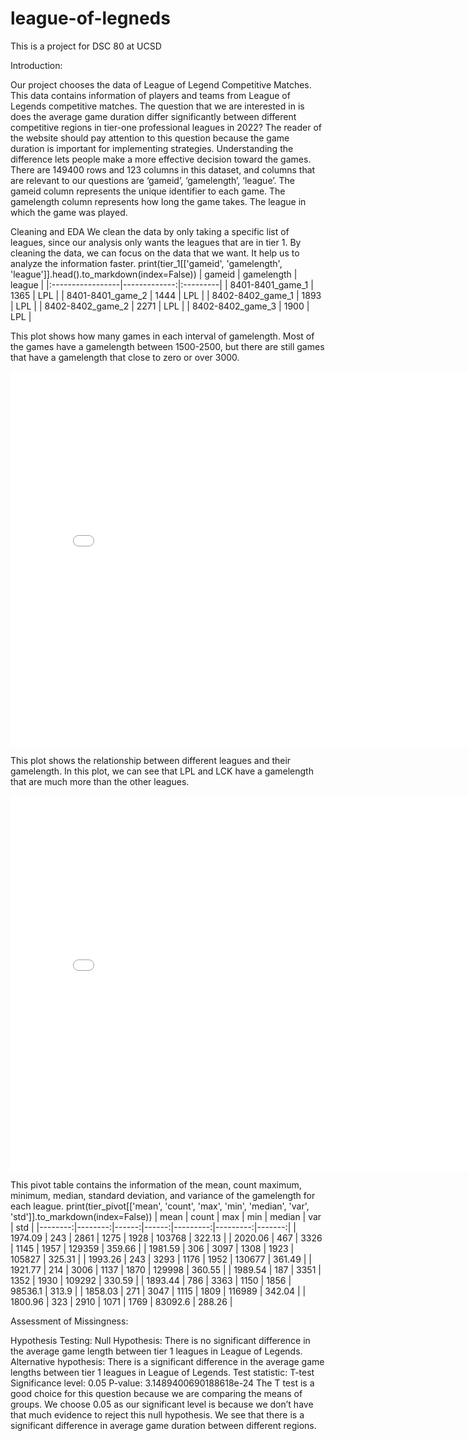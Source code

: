 # league-of-legneds
This is a project for DSC 80 at UCSD

Introduction:

Our project chooses the data of League of Legend Competitive Matches. This data contains information of players and teams from League of Legends competitive matches. The question that we are interested in is does the average game duration differ significantly between different competitive regions in tier-one professional leagues in 2022? The reader of the website should pay attention to this question because the game duration is important for implementing strategies. Understanding the difference lets people make a more effective decision toward the games. There are 149400 rows and 123 columns in this dataset, and columns that are relevant to our questions are ‘gameid’, ‘gamelength’, ‘league’. The gameid column represents the unique identifier to each game. The gamelength column represents how long the game takes. The league in which the game was played. 

Cleaning and EDA
We clean the data by only taking a specific list of leagues, since our analysis only wants the  leagues that are in tier 1. By cleaning the data, we can focus on the data that we want. It help us to analyze the information faster. 
print(tier_1[['gameid', 'gamelength', 'league']].head().to_markdown(index=False))
| gameid           |   gamelength | league   |
|:-----------------|-------------:|:---------|
| 8401-8401_game_1 |         1365 | LPL      |
| 8401-8401_game_2 |         1444 | LPL      |
| 8402-8402_game_1 |         1893 | LPL      |
| 8402-8402_game_2 |         2271 | LPL      |
| 8402-8402_game_3 |         1900 | LPL      |


This plot shows how many games in each interval of gamelength. Most of the games have a gamelength between 1500-2500, but there are still games that have a gamelength that close to zero or over 3000.
<iframe src="assets/fig1.html" width=800 height=600 frameBorder=0></iframe>

This plot shows the relationship between different leagues and their gamelength. In this plot, we can see that LPL and LCK have a gamelength that are much more than the other leagues.
<iframe src="assets/fig1.html" width=800 height=600 frameBorder=0></iframe>

This pivot table contains the information of the mean, count maximum, minimum, median, standard deviation, and variance of the gamelength for each league.
print(tier_pivot[['mean', 'count', 'max', 'min', 'median', 'var', 'std']].to_markdown(index=False))
|    mean |   count |   max |   min |   median |      var |    std |
|--------:|--------:|------:|------:|---------:|---------:|-------:|
| 1974.09 |     243 |  2861 |  1275 |     1928 | 103768   | 322.13 |
| 2020.06 |     467 |  3326 |  1145 |     1957 | 129359   | 359.66 |
| 1981.59 |     306 |  3097 |  1308 |     1923 | 105827   | 325.31 |
| 1993.26 |     243 |  3293 |  1176 |     1952 | 130677   | 361.49 |
| 1921.77 |     214 |  3006 |  1137 |     1870 | 129998   | 360.55 |
| 1989.54 |     187 |  3351 |  1352 |     1930 | 109292   | 330.59 |
| 1893.44 |     786 |  3363 |  1150 |     1856 |  98536.1 | 313.9  |
| 1858.03 |     271 |  3047 |  1115 |     1809 | 116989   | 342.04 |
| 1800.96 |     323 |  2910 |  1071 |     1769 |  83092.6 | 288.26 |


Assessment of Missingness:


Hypothesis Testing:
Null Hypothesis: There is no significant difference in the average game length between tier 1 leagues in League of Legends.
Alternative hypothesis: There is a significant difference in the average game lengths between tier 1 leagues in League of Legends.
Test statistic: T-test
Significance level: 0.05
P-value: 3.1489400690188618e-24
The T test is a good choice for this question because we are comparing the means of groups. We choose 0.05 as our significant level is because we don’t have that much evidence to reject this null hypothesis. 
We see that there is a significant difference in average game duration between different regions.



